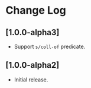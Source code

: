 # Change Log

## [1.0.0-alpha3]

- Support `s/coll-of` predicate. 

## [1.0.0-alpha2]

- Initial release.
